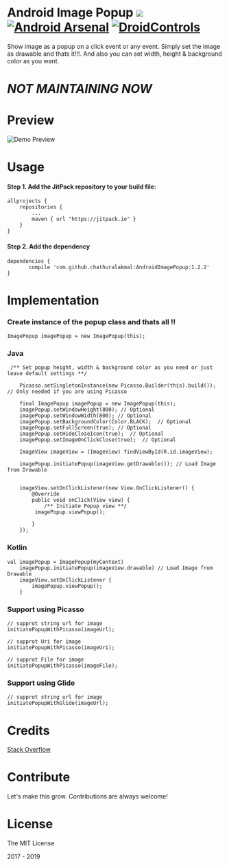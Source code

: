 # Android Image Popup [![](https://jitpack.io/v/chathuralakmal/AndroidImagePopup.svg)](https://jitpack.io/#chathuralakmal/AndroidImagePopup) [![Android Arsenal](https://img.shields.io/badge/Android%20Arsenal-Android%20Image%20Popup-brightgreen.svg?style=flat)](https://android-arsenal.com/details/1/5261) [![DroidControls](https://img.shields.io/badge/DroidControls-Android%20Image%20Popup-blue.svg?style=flat)](https://droidcontrols.com/android-image-popup/)

Show image as a popup on a click event or any event. Simply set the image as drawable and thats it!!!. And also you can set width, height & background color as you want.

# ***NOT MAINTAINING NOW***

# Preview
![Demo Preview](preview.gif? "Demo Preview")

# Usage

#### Step 1. Add the JitPack repository to your build file:

    allprojects {
		repositories {
			...
			maven { url "https://jitpack.io" }
		}
	}

#### Step 2. Add the dependency

    dependencies {
           compile 'com.github.chathuralakmal:AndroidImagePopup:1.2.2'
	}



# Implementation

### Create instance of the popup class and thats all !!

    ImagePopup imagePopup = new ImagePopup(this); 
    	
### Java

	 /** Set popup height, width & background color as you need or just leave default settings **/
		
		Picasso.setSingletonInstance(new Picasso.Builder(this).build()); // Only needed if you are using Picasso

		final ImagePopup imagePopup = new ImagePopup(this);
		imagePopup.setWindowHeight(800); // Optional
		imagePopup.setWindowWidth(800); // Optional
		imagePopup.setBackgroundColor(Color.BLACK);  // Optional
		imagePopup.setFullScreen(true); // Optional
		imagePopup.setHideCloseIcon(true);  // Optional
		imagePopup.setImageOnClickClose(true);  // Optional

		ImageView imageView = (ImageView) findViewById(R.id.imageView);
		
		imagePopup.initiatePopup(imageView.getDrawable()); // Load Image from Drawable
		

		imageView.setOnClickListener(new View.OnClickListener() {
			@Override
			public void onClick(View view) {
			    /** Initiate Popup view **/
			 imagePopup.viewPopup();

			}
		});

### Kotlin

	val imagePopup = ImagePopup(myContext)
        imagePopup.initiatePopup(imageView.drawable) // Load Image from Drawable
        imageView.setOnClickListener {
            imagePopup.viewPopup();
        }
	
### Support using Picasso 
	// supprot string url for image 
	initiatePopupWithPicasso(imageUrl);
	
	// supprot Uri for image 
	initiatePopupWithPicasso(imageUri);
	
	// supprot File for image 
	initiatePopupWithPicasso(imageFile);
	
### Support using Glide 
	// supprot string url for image 
	initiatePopupWithGlide(imageUrl);
	
	
# Credits
[Stack Overflow](http://stackoverflow.com)

# Contribute

Let's make this grow. Contributions are always welcome!
     
# License
The MIT License

2017 - 2019
